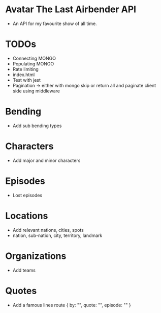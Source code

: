 # Avatar The Last Airbender API

* An API for my favourite show of all time.



# TODOs

* Connecting MONGO
* Populating MONGO
* Rate limiting
* index.html
* Test with jest
* Pagination -> either with mongo skip or return all and paginate client side using middleware



# Bending
* Add sub bending types


# Characters
* Add major and minor characters


# Episodes
* Lost episodes

# Locations
* Add relevant nations, cities, spots
* nation, sub-nation, city, territory, landmark


# Organizations
* Add teams

# Quotes
* Add a famous lines route { by: "", quote: "", episode: "" }